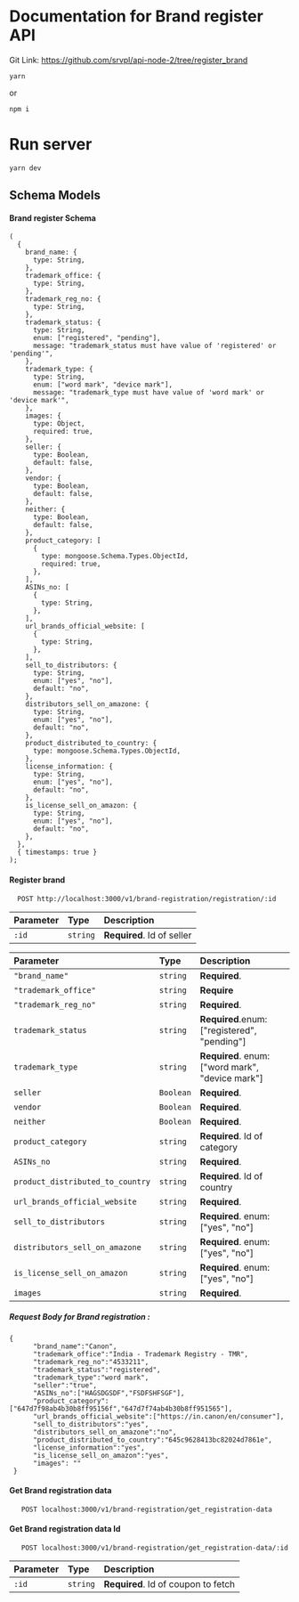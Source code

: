 
# Documentation for Brand register API

Git Link: https://github.com/srvpl/api-node-2/tree/register_brand

```
yarn
```
or
```
npm i
```
# Run server
```
yarn dev
```
## Schema Models

#### Brand register Schema
```
(
  {
    brand_name: {
      type: String,
    },
    trademark_office: {
      type: String,
    },
    trademark_reg_no: {
      type: String,
    },
    trademark_status: {
      type: String,
      enum: ["registered", "pending"],
      message: "trademark_status must have value of 'registered' or 'pending'",
    },
    trademark_type: {
      type: String,
      enum: ["word mark", "device mark"],
      message: "trademark_type must have value of 'word mark' or 'device mark'",
    },
    images: {
      type: Object,
      required: true,
    },
    seller: {
      type: Boolean,
      default: false,
    },
    vendor: {
      type: Boolean,
      default: false,
    },
    neither: {
      type: Boolean,
      default: false,
    },
    product_category: [
      {
        type: mongoose.Schema.Types.ObjectId,
        required: true,
      },
    ],
    ASINs_no: [
      {
        type: String,
      },
    ],
    url_brands_official_website: [
      {
        type: String,
      },
    ],
    sell_to_distributors: {
      type: String,
      enum: ["yes", "no"],
      default: "no",
    },
    distributors_sell_on_amazone: {
      type: String,
      enum: ["yes", "no"],
      default: "no",
    },
    product_distributed_to_country: {
      type: mongoose.Schema.Types.ObjectId,
    },
    license_information: {
      type: String,
      enum: ["yes", "no"],
      default: "no",
    },
    is_license_sell_on_amazon: {
      type: String,
      enum: ["yes", "no"],
      default: "no",
    },
  },
  { timestamps: true }
);
```
#### Register brand
```http
  POST http://localhost:3000/v1/brand-registration/registration/:id
```
| Parameter | Type     | Description                       |
| :-------- | :------- | :-------------------------------- |
| `:id`      | `string` | **Required**. Id of seller  |


| Parameter | Type     | Description                       |
| :-------- | :------- | :-------------------------------- |
| `"brand_name"`      | `string` | **Required**.|
| `"trademark_office"`      | `string` | **Require** |
| `"trademark_reg_no"`      | `string` | **Required**.  |
| `trademark_status`      | `string` | **Required**.enum: ["registered", "pending"] |
| `trademark_type`      | `string` | **Required**. enum: ["word mark", "device mark"]  |
| `seller`      | `Boolean` | **Required**. |
| `vendor`      | `Boolean` | **Required**.  |
| `neither`      | `Boolean` | **Required**.  |
| `product_category`| `string` | **Required**. Id of category  |
| `ASINs_no`      | `string` | **Required**.  |
| `product_distributed_to_country` | `string` | **Required**. Id of country  |
| `url_brands_official_website`      | `string` | **Required**.  |
| `sell_to_distributors`      | `string` | **Required**.  enum: ["yes", "no"] |
| `distributors_sell_on_amazone`      | `string` | **Required**.  enum: ["yes", "no"]  |
| `is_license_sell_on_amazon`      | `string` | **Required**.  enum: ["yes", "no"]   |
| `images`      | `string` | **Required**. |

##### Request Body for Brand registration :
```
{
      "brand_name":"Canon",
      "trademark_office":"India - Trademark Registry - TMR",
      "trademark_reg_no":"4533211",
      "trademark_status":"registered",
      "trademark_type":"word mark",
      "seller":"true",
      "ASINs_no":["HAGSDGSDF","FSDFSHFSGF"],
      "product_category":["647d7f98ab4b30b8ff95156f","647d7f74ab4b30b8ff951565"],
      "url_brands_official_website":["https://in.canon/en/consumer"],
      "sell_to_distributors":"yes",
      "distributors_sell_on_amazone":"no",
      "product_distributed_to_country":"645c9628413bc82024d7861e",
      "license_information":"yes",
      "is_license_sell_on_amazon":"yes",
      "images": ""
 }    
```
#### Get Brand registration data
```http
   POST localhost:3000/v1/brand-registration/get_registration-data
```

#### Get Brand registration data Id 
```http
   POST localhost:3000/v1/brand-registration/get_registration-data/:id
```
| Parameter | Type     | Description                       |
| :-------- | :------- | :-------------------------------- |
| `:id`      | `string` | **Required**. Id of coupon to fetch |


